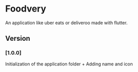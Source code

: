 # Foodvery
An application like uber eats or deliveroo made with flutter.

## Version
### [1.0.0] 
Initialization of the application folder + Adding name and icon
